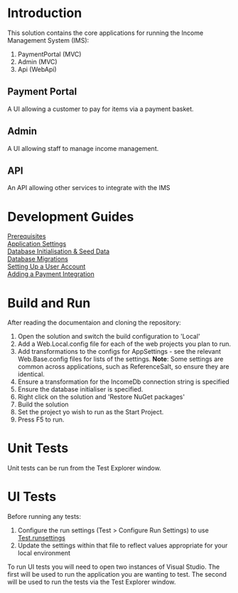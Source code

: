 # Introduction 
This solution contains the core applications for running the Income Management System (IMS):

1. PaymentPortal (MVC)
2. Admin (MVC)
3. Api (WebApi)

## Payment Portal
A UI allowing a customer to pay for items via a payment basket.

## Admin
A UI allowing staff to manage income management.

## API
An API allowing other services to integrate with the IMS

# Development Guides

[Prerequisites](/docs/prerequisites.md)  
[Application Settings](/docs/application-settings.md)  
[Database Initialisation & Seed Data](/docs/database-initialisation-and-seed-data.md)  
[Database Migrations](/docs/database-migrations.md)  
[Setting Up a User Account](/docs/setting-up-a-user-account.md)  
[Adding a Payment Integration](/docs/adding-a-payment-integration.md)  

# Build and Run

After reading the documentaion and cloning the repository:

1. Open the solution and switch the build configuration to 'Local'
2. Add a Web.Local.config file for each of the web projects you plan to run. 
3. Add transformations to the configs for AppSettings - see the relevant Web.Base.config files for lists of the settings.
**Note**: Some settings are common across applications, such as ReferenceSalt, so ensure they are identical.</i>
4. Ensure a transformation for the IncomeDb connection string is specified
5. Ensure the database initialiser is specified.
5. Right click on the solution and 'Restore NuGet packages'
6. Build the solution 
7. Set the project yo wish to run as the Start Project.
8. Press F5 to run. 

# Unit Tests
Unit tests can be run from the Test Explorer window.

# UI Tests
Before running any tests:
1. Configure the run settings (Test > Configure Run Settings) to use [Test.runsettings](/Test.runsettings)
2. Update the settings within that file to reflect values appropriate for your local environment

To run UI tests you will need to open two instances of Visual Studio.
The first will be used to run the application you are wanting to test. 
The second will be used to run the tests via the Test Explorer window.